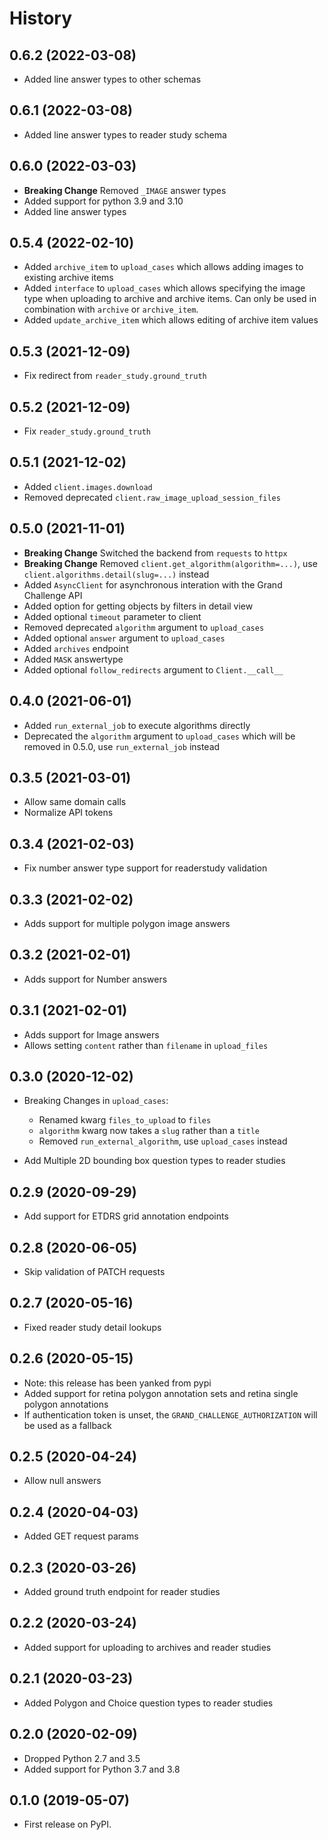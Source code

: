 # History


## 0.6.2 (2022-03-08)

  - Added line answer types to other schemas

## 0.6.1 (2022-03-08)

  - Added line answer types to reader study schema

## 0.6.0 (2022-03-03)

  - **Breaking Change** Removed `_IMAGE` answer types
  - Added support for python 3.9 and 3.10
  - Added line answer types

## 0.5.4 (2022-02-10)

  - Added `archive_item` to `upload_cases` which allows adding images to
    existing archive items
  - Added `interface` to `upload_cases` which allows specifying the
    image type when uploading to archive and archive items. Can only be
    used in combination with `archive` or `archive_item`.
  - Added `update_archive_item` which allows editing of archive item
    values

## 0.5.3 (2021-12-09)

  - Fix redirect from `reader_study.ground_truth`

## 0.5.2 (2021-12-09)

  - Fix `reader_study.ground_truth`

## 0.5.1 (2021-12-02)

  - Added `client.images.download`
  - Removed deprecated `client.raw_image_upload_session_files`

## 0.5.0 (2021-11-01)

  - **Breaking Change** Switched the backend from `requests` to `httpx`
  - **Breaking Change** Removed `client.get_algorithm(algorithm=...)`,
    use `client.algorithms.detail(slug=...)` instead
  - Added `AsyncClient` for asynchronous interation with the Grand
    Challenge API
  - Added option for getting objects by filters in detail view
  - Added optional `timeout` parameter to client
  - Removed deprecated `algorithm` argument to `upload_cases`
  - Added optional `answer` argument to `upload_cases`
  - Added `archives` endpoint
  - Added `MASK` answertype
  - Added optional `follow_redirects`
    argument to `Client.__call__`

## 0.4.0 (2021-06-01)

  - Added `run_external_job` to execute algorithms directly
  - Deprecated the `algorithm` argument to `upload_cases` which will be
    removed in 0.5.0, use `run_external_job` instead

## 0.3.5 (2021-03-01)

  - Allow same domain calls
  - Normalize API tokens

## 0.3.4 (2021-02-03)

  - Fix number answer type support for readerstudy validation

## 0.3.3 (2021-02-02)

  - Adds support for multiple polygon image answers

## 0.3.2 (2021-02-01)

  - Adds support for Number answers

## 0.3.1 (2021-02-01)

  - Adds support for Image answers
  - Allows setting `content` rather than
    `filename` in
    `upload_files`

## 0.3.0 (2020-12-02)

  - Breaking Changes in `upload_cases`:

    - Renamed kwarg `files_to_upload` to `files`
    - `algorithm` kwarg now takes a `slug` rather than a `title`
    - Removed `run_external_algorithm`, use `upload_cases` instead

  - Add Multiple 2D bounding box question types to reader studies

## 0.2.9 (2020-09-29)

  - Add support for ETDRS grid annotation endpoints

## 0.2.8 (2020-06-05)

  - Skip validation of PATCH requests

## 0.2.7 (2020-05-16)

  - Fixed reader study detail lookups

## 0.2.6 (2020-05-15)

  - Note: this release has been yanked from pypi
  - Added support for retina polygon annotation sets and retina single
    polygon annotations
  - If authentication token is unset, the
    `GRAND_CHALLENGE_AUTHORIZATION` will
    be used as a fallback

## 0.2.5 (2020-04-24)

  - Allow null answers

## 0.2.4 (2020-04-03)

  - Added GET request params

## 0.2.3 (2020-03-26)

  - Added ground truth endpoint for reader studies

## 0.2.2 (2020-03-24)

  - Added support for uploading to archives and reader studies

## 0.2.1 (2020-03-23)

  - Added Polygon and Choice question types to reader studies

## 0.2.0 (2020-02-09)

  - Dropped Python 2.7 and 3.5
  - Added support for Python 3.7 and 3.8

## 0.1.0 (2019-05-07)

  - First release on PyPI.
